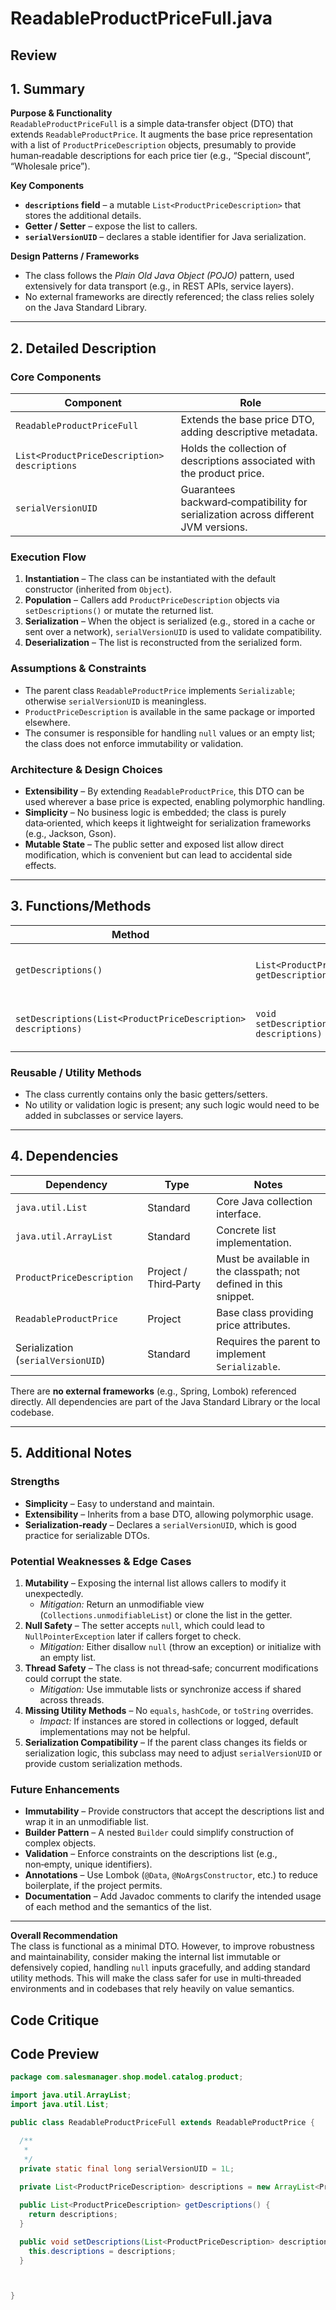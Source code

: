 # ReadableProductPriceFull.java

## Review

## 1. Summary  

**Purpose & Functionality**  
`ReadableProductPriceFull` is a simple data‑transfer object (DTO) that extends `ReadableProductPrice`. It augments the base price representation with a list of `ProductPriceDescription` objects, presumably to provide human‑readable descriptions for each price tier (e.g., “Special discount”, “Wholesale price”).  

**Key Components**  
- **`descriptions` field** – a mutable `List<ProductPriceDescription>` that stores the additional details.  
- **Getter / Setter** – expose the list to callers.  
- **`serialVersionUID`** – declares a stable identifier for Java serialization.

**Design Patterns / Frameworks**  
- The class follows the *Plain Old Java Object (POJO)* pattern, used extensively for data transport (e.g., in REST APIs, service layers).  
- No external frameworks are directly referenced; the class relies solely on the Java Standard Library.

---

## 2. Detailed Description  

### Core Components
| Component | Role |
|-----------|------|
| `ReadableProductPriceFull` | Extends the base price DTO, adding descriptive metadata. |
| `List<ProductPriceDescription> descriptions` | Holds the collection of descriptions associated with the product price. |
| `serialVersionUID` | Guarantees backward‑compatibility for serialization across different JVM versions. |

### Execution Flow
1. **Instantiation** – The class can be instantiated with the default constructor (inherited from `Object`).  
2. **Population** – Callers add `ProductPriceDescription` objects via `setDescriptions()` or mutate the returned list.  
3. **Serialization** – When the object is serialized (e.g., stored in a cache or sent over a network), `serialVersionUID` is used to validate compatibility.  
4. **Deserialization** – The list is reconstructed from the serialized form.

### Assumptions & Constraints
- The parent class `ReadableProductPrice` implements `Serializable`; otherwise `serialVersionUID` is meaningless.  
- `ProductPriceDescription` is available in the same package or imported elsewhere.  
- The consumer is responsible for handling `null` values or an empty list; the class does not enforce immutability or validation.  

### Architecture & Design Choices
- **Extensibility** – By extending `ReadableProductPrice`, this DTO can be used wherever a base price is expected, enabling polymorphic handling.  
- **Simplicity** – No business logic is embedded; the class is purely data‑oriented, which keeps it lightweight for serialization frameworks (e.g., Jackson, Gson).  
- **Mutable State** – The public setter and exposed list allow direct modification, which is convenient but can lead to accidental side effects.

---

## 3. Functions/Methods  

| Method | Signature | Purpose | Inputs | Outputs | Side‑Effects |
|--------|-----------|---------|--------|---------|--------------|
| `getDescriptions()` | `List<ProductPriceDescription> getDescriptions()` | Returns the internal list of descriptions. | None | The list reference (mutable). | None |
| `setDescriptions(List<ProductPriceDescription> descriptions)` | `void setDescriptions(List<ProductPriceDescription> descriptions)` | Replaces the current list with a new one. | A `List` instance (may be `null`). | None | Overwrites the internal reference. |

### Reusable / Utility Methods
- The class currently contains only the basic getters/setters.  
- No utility or validation logic is present; any such logic would need to be added in subclasses or service layers.

---

## 4. Dependencies  

| Dependency | Type | Notes |
|------------|------|-------|
| `java.util.List` | Standard | Core Java collection interface. |
| `java.util.ArrayList` | Standard | Concrete list implementation. |
| `ProductPriceDescription` | Project / Third‑Party | Must be available in the classpath; not defined in this snippet. |
| `ReadableProductPrice` | Project | Base class providing price attributes. |
| Serialization (`serialVersionUID`) | Standard | Requires the parent to implement `Serializable`. |

There are **no external frameworks** (e.g., Spring, Lombok) referenced directly. All dependencies are part of the Java Standard Library or the local codebase.

---

## 5. Additional Notes  

### Strengths  
- **Simplicity** – Easy to understand and maintain.  
- **Extensibility** – Inherits from a base DTO, allowing polymorphic usage.  
- **Serialization‑ready** – Declares a `serialVersionUID`, which is good practice for serializable DTOs.  

### Potential Weaknesses & Edge Cases  
1. **Mutability** – Exposing the internal list allows callers to modify it unexpectedly.  
   - *Mitigation:* Return an unmodifiable view (`Collections.unmodifiableList`) or clone the list in the getter.  
2. **Null Safety** – The setter accepts `null`, which could lead to `NullPointerException` later if callers forget to check.  
   - *Mitigation:* Either disallow `null` (throw an exception) or initialize with an empty list.  
3. **Thread Safety** – The class is not thread‑safe; concurrent modifications could corrupt the state.  
   - *Mitigation:* Use immutable lists or synchronize access if shared across threads.  
4. **Missing Utility Methods** – No `equals`, `hashCode`, or `toString` overrides.  
   - *Impact:* If instances are stored in collections or logged, default implementations may not be helpful.  
5. **Serialization Compatibility** – If the parent class changes its fields or serialization logic, this subclass may need to adjust `serialVersionUID` or provide custom serialization methods.  

### Future Enhancements  
- **Immutability** – Provide constructors that accept the descriptions list and wrap it in an unmodifiable list.  
- **Builder Pattern** – A nested `Builder` could simplify construction of complex objects.  
- **Validation** – Enforce constraints on the descriptions list (e.g., non‑empty, unique identifiers).  
- **Annotations** – Use Lombok (`@Data`, `@NoArgsConstructor`, etc.) to reduce boilerplate, if the project permits.  
- **Documentation** – Add Javadoc comments to clarify the intended usage of each method and the semantics of the list.  

--- 

**Overall Recommendation**  
The class is functional as a minimal DTO. However, to improve robustness and maintainability, consider making the internal list immutable or defensively copied, handling `null` inputs gracefully, and adding standard utility methods. This will make the class safer for use in multi‑threaded environments and in codebases that rely heavily on value semantics.

## Code Critique



## Code Preview

```java
package com.salesmanager.shop.model.catalog.product;

import java.util.ArrayList;
import java.util.List;

public class ReadableProductPriceFull extends ReadableProductPrice {

  /**
   * 
   */
  private static final long serialVersionUID = 1L;
  
  private List<ProductPriceDescription> descriptions = new ArrayList<ProductPriceDescription>();

  public List<ProductPriceDescription> getDescriptions() {
    return descriptions;
  }

  public void setDescriptions(List<ProductPriceDescription> descriptions) {
    this.descriptions = descriptions;
  }



}



```
